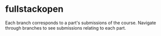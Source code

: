 # fullstackopen

Each branch corresponds to a part's submissions of the course.
Navigate through branches to see submissions relating to each part.
